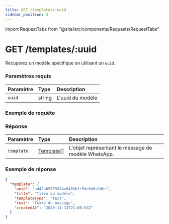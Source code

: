 ```yaml
---
title: GET /templates/:uuid
sidebar_position: 3
---
```


import RequestTabs from "@site/src/components/Requests/RequestTabs"

# GET /templates/:uuid

Récupérez un modèle spécifique en utilisant un `uuid`.

### Paramètres requis

| Paramètre | Type   | Description              |
| :-------- | :----- | :----------------------- |
| `uuid`    | string | L'uuid du modèle         |

### Exemple de requête

<RequestTabs endpoint='templates_api' request="get_template"/>

### Réponse

| Paramètre   | Type                                               | Description                                          |
| :---------- | :------------------------------------------------- | :--------------------------------------------------- |
| `template`  | [Template[]](/api/reference/object_types/template) | L'objet représentant le message de modèle WhatsApp.  |

### Exemple de réponse

```json title=response.json
{
  "template": {
    "uuid": "ad42a09715814e6483b1c5debd6a2dbc",
    "title": "Titre du modèle",
    "templateType": "text",
    "text": "Texte du message",
    "createdAt": "2020-11-13T21:08:53Z"
  }
}
```